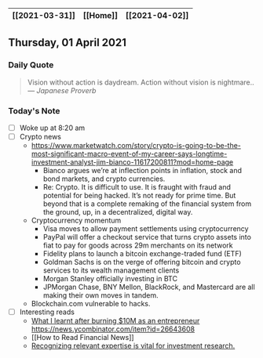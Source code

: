 | [[2021-03-31]] | [[Home]] | [[2021-04-02]] |
| :------------: | :------: | :------------: |

## Thursday, 01 April 2021

### Daily Quote
> Vision without action is daydream. Action without vision is nightmare..
> &mdash; <cite>Japanese Proverb</cite>

### Today's Note
- [ ] Woke up at 8:20 am
- [ ] Crypto news
	- https://www.marketwatch.com/story/crypto-is-going-to-be-the-most-significant-macro-event-of-my-career-says-longtime-investment-analyst-jim-bianco-11617200811?mod=home-page
		- Bianco argues we’re at inflection points in inflation, stock and bond markets, and crypto currencies.
		- Re: Crypto. It is difficult to use. It is fraught with fraud and potential for being hacked. It’s not ready for prime time. But beyond that is a complete remaking of the financial system from the ground, up, in a decentralized, digital way.
	- Cryptocurrency momentum
		-  Visa moves to allow payment settlements using cryptocurrency
		-  PayPal will offer a checkout service that turns crypto assets into fiat to pay for goods across 29m merchants on its network
		-  Fidelity plans to launch a bitcoin exchange-traded fund (ETF)
		-  Goldman Sachs is on the verge of offering bitcoin and crypto services to its wealth management clients
		-  Morgan Stanley officially investing in BTC
		-  JPMorgan Chase, BNY Mellon, BlackRock, and Mastercard are all making their own moves in tandem.
	- Blockchain.com vulnerable to hacks.  
- [ ] Interesting reads
	- [What I learnt after burning $10M as an entrepreneur](https://twitter.com/awilkinson/status/1376985854229504007) https://news.ycombinator.com/item?id=26643608
	- [[How to Read Financial News]] 
	- [Recognizing relevant expertise is vital for investment research.](https://www.dashofinsight.com/can_you_find_th/)

